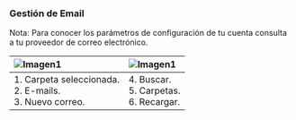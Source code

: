 ### Gestión de Email

Nota: Para conocer los parámetros de configuración de tu cuenta consulta a tu proveedor de correo electrónico.

| ![Imagen1](http://static.energysistem.com/images/manuals/39530/537083f568d9e.jpg) | ![Imagen1](http://static.energysistem.com/images/manuals/39530/537083f568d9e.jpg)  |
|:-------|:-------|
|1. Carpeta seleccionada.<br> 2. E-mails.<br> 3. Nuevo correo.| 4. Buscar.<br> 5. Carpetas.<br> 6. Recargar.|
